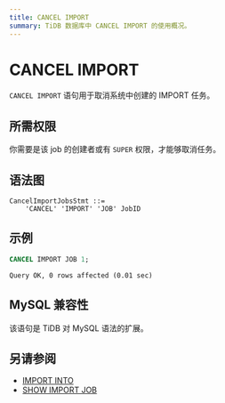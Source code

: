 ```yaml
---
title: CANCEL IMPORT
summary: TiDB 数据库中 CANCEL IMPORT 的使用概况。
---
```


# CANCEL IMPORT

`CANCEL IMPORT` 语句用于取消系统中创建的 IMPORT 任务。

## 所需权限

你需要是该 job 的创建者或有 `SUPER` 权限，才能够取消任务。

## 语法图

```ebnf+diagram
CancelImportJobsStmt ::=
    'CANCEL' 'IMPORT' 'JOB' JobID
```

## 示例

```sql
CANCEL IMPORT JOB 1;
```

```
Query OK, 0 rows affected (0.01 sec)
```

## MySQL 兼容性

该语句是 TiDB 对 MySQL 语法的扩展。

## 另请参阅

* [IMPORT INTO](/sql-statements/sql-statement-import-into.md)
* [SHOW IMPORT JOB](/sql-statements/sql-statement-show-import-job.md)
